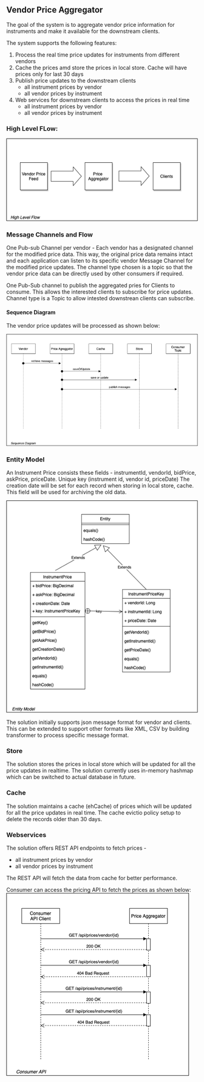 ## Vendor Price Aggregator

The goal of the system is to aggregate vendor price information for instruments and make it available for the downstream clients.

The system supports the following features:
1. Process the real time price updates for instruments from different vendors
2. Cache the prices amd store the prices in local store. Cache will have prices only for last 30 days
3. Publish price updates to the downstream clients
    * all instrument prices by vendor
    * all vendor prices by instrument
4. Web services for downstream clients to access the prices in real time
    * all instrument prices by vendor
    * all vendor prices by instrument

### High Level FLow:

![High Level Flow](./images/highlevel.png)

[highlevel]: ./images/highlevel.png "High Level Flow"

### Message Channels and Flow

One Pub-sub Channel per vendor - Each vendor has a designated channel for the modified price data. This way, the original price data remains intact and each application can listen to its specific vendor Message Channel for the modified price updates. The channel type chosen is a topic so that the vendor price data can be directly used by other consumers if required.

One Pub-Sub channel to publish the aggregated pries for Clients to consume. This allows the interested clients to subscribe for price updates. Channel type is a Topic to allow intested downstrean clients can subscribe.

#### Sequence Diagram

The vendor price updates will be processed as shown below:

![Vendor Sequence Diagram](./images/vendor_price_updates_sequence.png)

### Entity Model

An Instrument Price consists these fields - instrumentId, vendorId, bidPrice, askPrice, priceDate. 
Unique key (instrument id, vendor id, priceDate) 
The creation date will be set for each record when storing in local store, cache. This field will be used for archiving the old data.

![Entity Model](./images/entity-model.png)

The solution initially supports json message format for vendor and clients. This can be extended to support other formats like XML, CSV by building transformer to process specific message format. 

### Store
The solution stores the prices in local store which will be updated for all the price updates in realtime. The solution currently uses in-memory hashmap which can be switched to actual database in future.

### Cache
The solution maintains a cache (ehCache) of prices which will be updated for all the price updates in real time. The cache evictio policy setup to delete the records older than 30 days.
 
### Webservices
The solution offers REST API endpoints to fetch prices -
* all instrument prices by vendor
* all vendor prices by instrument

The REST API will fetch the data from cache for better performance.

Consumer can access the pricing API to fetch the prices as shown below:
![Consumer API Sequence Diagram](./images/consumer_api_sequence.png)
